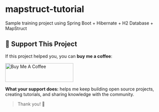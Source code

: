 # mapstruct-tutorial
Sample training project using Spring Boot + Hibernate + H2 Database + MapStruct

## 💛 Support This Project

If this project helped you, you can **buy me a coffee**:

<a href="https://www.buymeacoffee.com/muratoksuzer" target="_blank">
  <img src="https://cdn.buymeacoffee.com/buttons/v2/default-yellow.png" alt="Buy Me A Coffee" height="60" width="217">
</a>

**What your support does:** helps me keep building open source projects, creating tutorials, and sharing knowledge with the community.

> Thank you! 🙏
